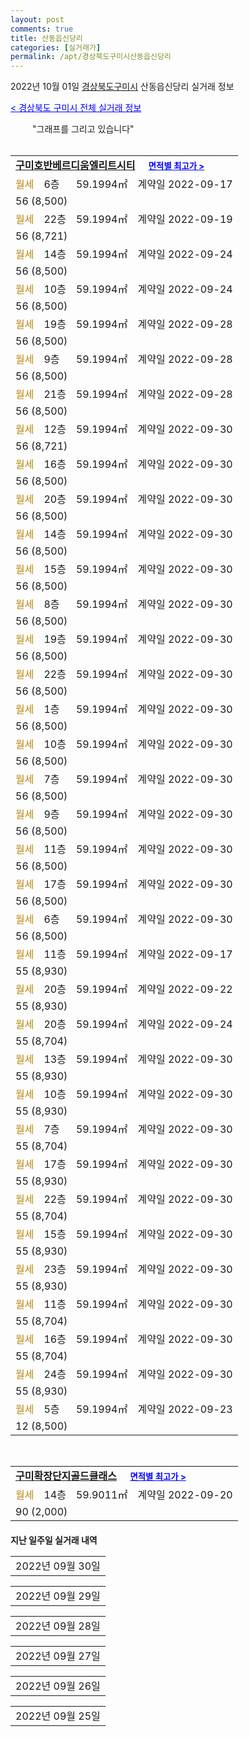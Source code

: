 ```yaml
---
layout: post
comments: true
title: 산동읍신당리
categories: [실거래가]
permalink: /apt/경상북도구미시산동읍신당리
---
```


2022년 10월 01일 <a href="/apt/경상북도구미시">경상북도구미시</a> 산동읍신당리 실거래 정보

<a style="color: blue;" href="/apt/경상북도구미시">< 경상북도 구미시 전체 실거래 정보</a>

<script type="text/javascript">
  google.charts.load('current', {'packages':['corechart']});
  google.charts.setOnLoadCallback(drawChart);

  function drawChart() {
    var data = google.visualization.arrayToDataTable([['거래일', '매매', '전월세', '전매'], ['21-01', 2, 1, 0], ['21-02', 0, 4, 0], ['21-03', 0, 1, 0], ['21-04', 0, 1, 0], ['21-05', 0, 3, 0], ['21-06', 0, 1, 0], ['21-07', 0, 5, 0], ['21-08', 10, 25, 0], ['21-09', 1, 2, 0], ['21-10', 18, 113, 0], ['21-11', 12, 153, 0], ['21-12', 19, 54, 0], ['22-01', 14, 44, 0], ['22-02', 17, 32, 0], ['22-03', 16, 44, 0], ['22-04', 12, 32, 0], ['22-05', 10, 27, 0], ['22-06', 7, 22, 0], ['22-07', 7, 30, 0], ['22-08', 7, 18, 0], ['22-09', 7, 391, 0]]);

    var options = {
      title: '최근 1년간 유형별 거래량 추이',
      legend: { position: 'bottom' }
    };

    setTimeout(function() {
        var chart = new google.visualization.LineChart(document.getElementById('columnchart_material'));
        chart.draw(data, (options));
        document.getElementById('loading').style.display = 'none';
    }, 200);

  }
</script>


<div id="loading" style="z-index:20; display: block; margin-left: 35px">"그래프를 그리고 있습니다"</div>
<div id="columnchart_material" style="width: 95%; margin-left: -35px; display: block"></div>
<!--<div style="width: 95%; margin-left: -35px; display: block">
      <script async src="https://pagead2.googlesyndication.com/pagead/js/adsbygoogle.js?client=ca-pub-3485438051770037"
          crossorigin="anonymous"></script>
      <ins class="adsbygoogle"
          style="display:block"
          data-ad-format="fluid"
          data-ad-layout-key="-fb+5w+4e-db+86"
          data-ad-client="ca-pub-3485438051770037"
          data-ad-slot="1827090281"></ins>
      <script>
          (adsbygoogle = window.adsbygoogle || []).push({});
      </script>
</div>-->
<br>
<table>
  <tr>
    <td colspan="4" style="font-weight: bold;"><a href="/apt/경상북도구미시산동읍신당리구미호반베르디움엘리트시티">구미호반베르디움엘리트시티</a> &nbsp;&nbsp;&nbsp; <a style="color: blue; font-size: smaller;" href="/apt/경상북도구미시산동읍신당리구미호반베르디움엘리트시티">면적별 최고가 ></a></td>
  </tr>
    
  <tr>
    <td><a style="color: darkgoldenrod">월세</a></td>
    <td>6층</td>
    <td>59.1994㎡</td>
    <td>계약일 2022-09-17</td>
  </tr>
  <tr>
    <td colspan="4">56 (8,500)</td>
  </tr>
    
  <tr>
    <td><a style="color: darkgoldenrod">월세</a></td>
    <td>22층</td>
    <td>59.1994㎡</td>
    <td>계약일 2022-09-19</td>
  </tr>
  <tr>
    <td colspan="4">56 (8,721)</td>
  </tr>
    
  <tr>
    <td><a style="color: darkgoldenrod">월세</a></td>
    <td>14층</td>
    <td>59.1994㎡</td>
    <td>계약일 2022-09-24</td>
  </tr>
  <tr>
    <td colspan="4">56 (8,500)</td>
  </tr>
    
  <tr>
    <td><a style="color: darkgoldenrod">월세</a></td>
    <td>10층</td>
    <td>59.1994㎡</td>
    <td>계약일 2022-09-24</td>
  </tr>
  <tr>
    <td colspan="4">56 (8,500)</td>
  </tr>
    
  <tr>
    <td><a style="color: darkgoldenrod">월세</a></td>
    <td>19층</td>
    <td>59.1994㎡</td>
    <td>계약일 2022-09-28</td>
  </tr>
  <tr>
    <td colspan="4">56 (8,500)</td>
  </tr>
    
  <tr>
    <td><a style="color: darkgoldenrod">월세</a></td>
    <td>9층</td>
    <td>59.1994㎡</td>
    <td>계약일 2022-09-28</td>
  </tr>
  <tr>
    <td colspan="4">56 (8,500)</td>
  </tr>
    
  <tr>
    <td><a style="color: darkgoldenrod">월세</a></td>
    <td>21층</td>
    <td>59.1994㎡</td>
    <td>계약일 2022-09-28</td>
  </tr>
  <tr>
    <td colspan="4">56 (8,500)</td>
  </tr>
    
  <tr>
    <td><a style="color: darkgoldenrod">월세</a></td>
    <td>12층</td>
    <td>59.1994㎡</td>
    <td>계약일 2022-09-30</td>
  </tr>
  <tr>
    <td colspan="4">56 (8,721)</td>
  </tr>
    
  <tr>
    <td><a style="color: darkgoldenrod">월세</a></td>
    <td>16층</td>
    <td>59.1994㎡</td>
    <td>계약일 2022-09-30</td>
  </tr>
  <tr>
    <td colspan="4">56 (8,500)</td>
  </tr>
    
  <tr>
    <td><a style="color: darkgoldenrod">월세</a></td>
    <td>20층</td>
    <td>59.1994㎡</td>
    <td>계약일 2022-09-30</td>
  </tr>
  <tr>
    <td colspan="4">56 (8,500)</td>
  </tr>
    
  <tr>
    <td><a style="color: darkgoldenrod">월세</a></td>
    <td>14층</td>
    <td>59.1994㎡</td>
    <td>계약일 2022-09-30</td>
  </tr>
  <tr>
    <td colspan="4">56 (8,500)</td>
  </tr>
    
  <tr>
    <td><a style="color: darkgoldenrod">월세</a></td>
    <td>15층</td>
    <td>59.1994㎡</td>
    <td>계약일 2022-09-30</td>
  </tr>
  <tr>
    <td colspan="4">56 (8,500)</td>
  </tr>
    
  <tr>
    <td><a style="color: darkgoldenrod">월세</a></td>
    <td>8층</td>
    <td>59.1994㎡</td>
    <td>계약일 2022-09-30</td>
  </tr>
  <tr>
    <td colspan="4">56 (8,500)</td>
  </tr>
    
  <tr>
    <td><a style="color: darkgoldenrod">월세</a></td>
    <td>19층</td>
    <td>59.1994㎡</td>
    <td>계약일 2022-09-30</td>
  </tr>
  <tr>
    <td colspan="4">56 (8,500)</td>
  </tr>
    
  <tr>
    <td><a style="color: darkgoldenrod">월세</a></td>
    <td>22층</td>
    <td>59.1994㎡</td>
    <td>계약일 2022-09-30</td>
  </tr>
  <tr>
    <td colspan="4">56 (8,500)</td>
  </tr>
    
  <tr>
    <td><a style="color: darkgoldenrod">월세</a></td>
    <td>1층</td>
    <td>59.1994㎡</td>
    <td>계약일 2022-09-30</td>
  </tr>
  <tr>
    <td colspan="4">56 (8,500)</td>
  </tr>
    
  <tr>
    <td><a style="color: darkgoldenrod">월세</a></td>
    <td>10층</td>
    <td>59.1994㎡</td>
    <td>계약일 2022-09-30</td>
  </tr>
  <tr>
    <td colspan="4">56 (8,500)</td>
  </tr>
    
  <tr>
    <td><a style="color: darkgoldenrod">월세</a></td>
    <td>7층</td>
    <td>59.1994㎡</td>
    <td>계약일 2022-09-30</td>
  </tr>
  <tr>
    <td colspan="4">56 (8,500)</td>
  </tr>
    
  <tr>
    <td><a style="color: darkgoldenrod">월세</a></td>
    <td>9층</td>
    <td>59.1994㎡</td>
    <td>계약일 2022-09-30</td>
  </tr>
  <tr>
    <td colspan="4">56 (8,500)</td>
  </tr>
    
  <tr>
    <td><a style="color: darkgoldenrod">월세</a></td>
    <td>11층</td>
    <td>59.1994㎡</td>
    <td>계약일 2022-09-30</td>
  </tr>
  <tr>
    <td colspan="4">56 (8,500)</td>
  </tr>
    
  <tr>
    <td><a style="color: darkgoldenrod">월세</a></td>
    <td>17층</td>
    <td>59.1994㎡</td>
    <td>계약일 2022-09-30</td>
  </tr>
  <tr>
    <td colspan="4">56 (8,500)</td>
  </tr>
    
  <tr>
    <td><a style="color: darkgoldenrod">월세</a></td>
    <td>6층</td>
    <td>59.1994㎡</td>
    <td>계약일 2022-09-30</td>
  </tr>
  <tr>
    <td colspan="4">56 (8,500)</td>
  </tr>
    
  <tr>
    <td><a style="color: darkgoldenrod">월세</a></td>
    <td>11층</td>
    <td>59.1994㎡</td>
    <td>계약일 2022-09-17</td>
  </tr>
  <tr>
    <td colspan="4">55 (8,930)</td>
  </tr>
    
  <tr>
    <td><a style="color: darkgoldenrod">월세</a></td>
    <td>20층</td>
    <td>59.1994㎡</td>
    <td>계약일 2022-09-22</td>
  </tr>
  <tr>
    <td colspan="4">55 (8,930)</td>
  </tr>
    
  <tr>
    <td><a style="color: darkgoldenrod">월세</a></td>
    <td>20층</td>
    <td>59.1994㎡</td>
    <td>계약일 2022-09-24</td>
  </tr>
  <tr>
    <td colspan="4">55 (8,704)</td>
  </tr>
    
  <tr>
    <td><a style="color: darkgoldenrod">월세</a></td>
    <td>13층</td>
    <td>59.1994㎡</td>
    <td>계약일 2022-09-30</td>
  </tr>
  <tr>
    <td colspan="4">55 (8,930)</td>
  </tr>
    
  <tr>
    <td><a style="color: darkgoldenrod">월세</a></td>
    <td>10층</td>
    <td>59.1994㎡</td>
    <td>계약일 2022-09-30</td>
  </tr>
  <tr>
    <td colspan="4">55 (8,930)</td>
  </tr>
    
  <tr>
    <td><a style="color: darkgoldenrod">월세</a></td>
    <td>7층</td>
    <td>59.1994㎡</td>
    <td>계약일 2022-09-30</td>
  </tr>
  <tr>
    <td colspan="4">55 (8,704)</td>
  </tr>
    
  <tr>
    <td><a style="color: darkgoldenrod">월세</a></td>
    <td>17층</td>
    <td>59.1994㎡</td>
    <td>계약일 2022-09-30</td>
  </tr>
  <tr>
    <td colspan="4">55 (8,930)</td>
  </tr>
    
  <tr>
    <td><a style="color: darkgoldenrod">월세</a></td>
    <td>22층</td>
    <td>59.1994㎡</td>
    <td>계약일 2022-09-30</td>
  </tr>
  <tr>
    <td colspan="4">55 (8,704)</td>
  </tr>
    
  <tr>
    <td><a style="color: darkgoldenrod">월세</a></td>
    <td>15층</td>
    <td>59.1994㎡</td>
    <td>계약일 2022-09-30</td>
  </tr>
  <tr>
    <td colspan="4">55 (8,930)</td>
  </tr>
    
  <tr>
    <td><a style="color: darkgoldenrod">월세</a></td>
    <td>23층</td>
    <td>59.1994㎡</td>
    <td>계약일 2022-09-30</td>
  </tr>
  <tr>
    <td colspan="4">55 (8,930)</td>
  </tr>
    
  <tr>
    <td><a style="color: darkgoldenrod">월세</a></td>
    <td>11층</td>
    <td>59.1994㎡</td>
    <td>계약일 2022-09-30</td>
  </tr>
  <tr>
    <td colspan="4">55 (8,704)</td>
  </tr>
    
  <tr>
    <td><a style="color: darkgoldenrod">월세</a></td>
    <td>16층</td>
    <td>59.1994㎡</td>
    <td>계약일 2022-09-30</td>
  </tr>
  <tr>
    <td colspan="4">55 (8,704)</td>
  </tr>
    
  <tr>
    <td><a style="color: darkgoldenrod">월세</a></td>
    <td>24층</td>
    <td>59.1994㎡</td>
    <td>계약일 2022-09-30</td>
  </tr>
  <tr>
    <td colspan="4">55 (8,930)</td>
  </tr>
    
  <tr>
    <td><a style="color: darkgoldenrod">월세</a></td>
    <td>5층</td>
    <td>59.1994㎡</td>
    <td>계약일 2022-09-23</td>
  </tr>
  <tr>
    <td colspan="4">12 (8,500)</td>
  </tr>
    
</table>
<br>
<table>
  <tr>
    <td colspan="4" style="font-weight: bold;"><a href="/apt/경상북도구미시산동읍신당리구미확장단지골드클래스">구미확장단지골드클래스</a> &nbsp;&nbsp;&nbsp; <a style="color: blue; font-size: smaller;" href="/apt/경상북도구미시산동읍신당리구미확장단지골드클래스">면적별 최고가 ></a></td>
  </tr>
    
  <tr>
    <td><a style="color: darkgoldenrod">월세</a></td>
    <td>14층</td>
    <td>59.9011㎡</td>
    <td>계약일 2022-09-20</td>
  </tr>
  <tr>
    <td colspan="4">90 (2,000)</td>
  </tr>
    
</table>
    
<div style="margin-top: 20px; margin-bottom: 13px"><b>지난 일주일 실거래 내역</b></div>

  <table style="width: 100%; margin-bottom: 1px">
      <tr class="header">
        <td>2022년 09월 30일</td>
      </tr>
      <tr class="child" style="display: none">
        <td>
            
        <table>
          <tr>
            <td colspan="4" style="font-weight: bold;"><a href="https://search.naver.com/search.naver?query=구미호반베르디움엘리트시티">구미호반베르디움엘리트시티</a> &nbsp;&nbsp;&nbsp; <a style="color: blue; font-size: smaller;" href="/apt/경상북도구미시산동읍신당리구미호반베르디움엘리트시티">면적별 최고가 ></a></td>            
          </tr>

          <tr>
            <td><a style="color: darkgoldenrod">월세</a></td>
            <td>19층</td>
            <td>59.5114㎡</td>
            <td>계약일 2022-09-24</td>
          </tr>
          <tr>
            <td colspan="4">57 (8,640)</td>
          </tr>
    
          <tr>
            <td><a style="color: darkgoldenrod">월세</a></td>
            <td>13층</td>
            <td>59.1994㎡</td>
            <td>계약일 2022-09-24</td>
          </tr>
          <tr>
            <td colspan="4">56 (8,500)</td>
          </tr>
    
          <tr>
            <td><a style="color: darkgoldenrod">월세</a></td>
            <td>18층</td>
            <td>59.1994㎡</td>
            <td>계약일 2022-09-28</td>
          </tr>
          <tr>
            <td colspan="4">56 (8,500)</td>
          </tr>
    
          <tr>
            <td><a style="color: darkgoldenrod">월세</a></td>
            <td>13층</td>
            <td>59.1994㎡</td>
            <td>계약일 2022-09-29</td>
          </tr>
          <tr>
            <td colspan="4">56 (8,500)</td>
          </tr>
    
          <tr>
            <td><a style="color: darkgoldenrod">월세</a></td>
            <td>24층</td>
            <td>59.1994㎡</td>
            <td>계약일 2022-09-29</td>
          </tr>
          <tr>
            <td colspan="4">56 (8,500)</td>
          </tr>
    
          <tr>
            <td><a style="color: darkgoldenrod">월세</a></td>
            <td>8층</td>
            <td>59.1994㎡</td>
            <td>계약일 2022-09-29</td>
          </tr>
          <tr>
            <td colspan="4">56 (8,500)</td>
          </tr>
    
          <tr>
            <td><a style="color: darkgoldenrod">월세</a></td>
            <td>15층</td>
            <td>59.1994㎡</td>
            <td>계약일 2022-09-29</td>
          </tr>
          <tr>
            <td colspan="4">56 (8,500)</td>
          </tr>
    
          <tr>
            <td><a style="color: darkgoldenrod">월세</a></td>
            <td>17층</td>
            <td>59.1994㎡</td>
            <td>계약일 2022-09-29</td>
          </tr>
          <tr>
            <td colspan="4">56 (8,500)</td>
          </tr>
    
          <tr>
            <td><a style="color: darkgoldenrod">월세</a></td>
            <td>19층</td>
            <td>59.1994㎡</td>
            <td>계약일 2022-09-29</td>
          </tr>
          <tr>
            <td colspan="4">56 (8,500)</td>
          </tr>
    
          <tr>
            <td><a style="color: darkgoldenrod">월세</a></td>
            <td>21층</td>
            <td>59.1994㎡</td>
            <td>계약일 2022-09-29</td>
          </tr>
          <tr>
            <td colspan="4">56 (8,721)</td>
          </tr>
    
          <tr>
            <td><a style="color: darkgoldenrod">월세</a></td>
            <td>6층</td>
            <td>59.1994㎡</td>
            <td>계약일 2022-09-29</td>
          </tr>
          <tr>
            <td colspan="4">56 (8,500)</td>
          </tr>
    
          <tr>
            <td><a style="color: darkgoldenrod">월세</a></td>
            <td>20층</td>
            <td>59.1994㎡</td>
            <td>계약일 2022-09-29</td>
          </tr>
          <tr>
            <td colspan="4">56 (8,500)</td>
          </tr>
    
          <tr>
            <td><a style="color: darkgoldenrod">월세</a></td>
            <td>16층</td>
            <td>59.1994㎡</td>
            <td>계약일 2022-09-29</td>
          </tr>
          <tr>
            <td colspan="4">56 (8,500)</td>
          </tr>
    
          <tr>
            <td><a style="color: darkgoldenrod">월세</a></td>
            <td>7층</td>
            <td>59.1994㎡</td>
            <td>계약일 2022-09-29</td>
          </tr>
          <tr>
            <td colspan="4">56 (8,500)</td>
          </tr>
    
          <tr>
            <td><a style="color: darkgoldenrod">월세</a></td>
            <td>11층</td>
            <td>59.1994㎡</td>
            <td>계약일 2022-09-29</td>
          </tr>
          <tr>
            <td colspan="4">56 (8,500)</td>
          </tr>
    
          <tr>
            <td><a style="color: darkgoldenrod">월세</a></td>
            <td>25층</td>
            <td>59.1994㎡</td>
            <td>계약일 2022-09-29</td>
          </tr>
          <tr>
            <td colspan="4">56 (8,500)</td>
          </tr>
    
          <tr>
            <td><a style="color: darkgoldenrod">월세</a></td>
            <td>22층</td>
            <td>59.1994㎡</td>
            <td>계약일 2022-09-29</td>
          </tr>
          <tr>
            <td colspan="4">56 (8,500)</td>
          </tr>
    
          <tr>
            <td><a style="color: darkgoldenrod">월세</a></td>
            <td>14층</td>
            <td>59.1994㎡</td>
            <td>계약일 2022-09-29</td>
          </tr>
          <tr>
            <td colspan="4">56 (8,500)</td>
          </tr>
    
          <tr>
            <td><a style="color: darkgoldenrod">월세</a></td>
            <td>13층</td>
            <td>59.1994㎡</td>
            <td>계약일 2022-09-24</td>
          </tr>
          <tr>
            <td colspan="4">55 (8,704)</td>
          </tr>
    
          <tr>
            <td><a style="color: darkgoldenrod">월세</a></td>
            <td>15층</td>
            <td>59.1994㎡</td>
            <td>계약일 2022-09-28</td>
          </tr>
          <tr>
            <td colspan="4">55 (8,704)</td>
          </tr>
    
          <tr>
            <td><a style="color: darkgoldenrod">월세</a></td>
            <td>13층</td>
            <td>59.1994㎡</td>
            <td>계약일 2022-09-29</td>
          </tr>
          <tr>
            <td colspan="4">55 (8,930)</td>
          </tr>
    
          <tr>
            <td><a style="color: darkgoldenrod">월세</a></td>
            <td>17층</td>
            <td>59.1994㎡</td>
            <td>계약일 2022-09-29</td>
          </tr>
          <tr>
            <td colspan="4">55 (8,704)</td>
          </tr>
    
          <tr>
            <td><a style="color: darkgoldenrod">월세</a></td>
            <td>22층</td>
            <td>59.1994㎡</td>
            <td>계약일 2022-09-29</td>
          </tr>
          <tr>
            <td colspan="4">55 (8,930)</td>
          </tr>
    
          <tr>
            <td><a style="color: darkgoldenrod">월세</a></td>
            <td>15층</td>
            <td>59.1994㎡</td>
            <td>계약일 2022-09-29</td>
          </tr>
          <tr>
            <td colspan="4">55 (8,930)</td>
          </tr>
    
          <tr>
            <td><a style="color: darkgoldenrod">월세</a></td>
            <td>16층</td>
            <td>59.1994㎡</td>
            <td>계약일 2022-09-29</td>
          </tr>
          <tr>
            <td colspan="4">55 (8,930)</td>
          </tr>
    
          <tr>
            <td><a style="color: darkgoldenrod">월세</a></td>
            <td>9층</td>
            <td>59.1994㎡</td>
            <td>계약일 2022-09-29</td>
          </tr>
          <tr>
            <td colspan="4">55 (8,930)</td>
          </tr>
    
          <tr>
            <td><a style="color: darkgoldenrod">월세</a></td>
            <td>4층</td>
            <td>59.1994㎡</td>
            <td>계약일 2022-09-29</td>
          </tr>
          <tr>
            <td colspan="4">55 (8,704)</td>
          </tr>
    
          <tr>
            <td><a style="color: darkgoldenrod">월세</a></td>
            <td>11층</td>
            <td>59.1994㎡</td>
            <td>계약일 2022-09-29</td>
          </tr>
          <tr>
            <td colspan="4">55 (8,930)</td>
          </tr>
    
        </table>
        <table style="margin-top: 5px">
          <tr>
            <td colspan="4" style="font-weight: bold;"><a href="https://search.naver.com/search.naver?query=구미확장단지골드클래스">구미확장단지골드클래스</a> &nbsp;&nbsp;&nbsp; <a style="color: blue; font-size: smaller;" href="/apt/경상북도구미시산동읍신당리구미확장단지골드클래스">면적별 최고가 ></a></td>            
          </tr>
    
          <tr>
            <td><a style="color: darkgoldenrod">월세</a></td>
            <td>9층</td>
            <td>59.9011㎡</td>
            <td>계약일 2022-09-06</td>
          </tr>
          <tr>
            <td colspan="4">85 (2,000)</td>
          </tr>
    
        </table>
    
        </td>
      </tr>
  </table>
    
  <table style="width: 100%; margin-bottom: 1px">
      <tr class="header">
        <td>2022년 09월 29일</td>
      </tr>
      <tr class="child" style="display: none">
        <td>
            
        <table>
          <tr>
            <td colspan="4" style="font-weight: bold;"><a href="https://search.naver.com/search.naver?query=구미호반베르디움엘리트시티">구미호반베르디움엘리트시티</a> &nbsp;&nbsp;&nbsp; <a style="color: blue; font-size: smaller;" href="/apt/경상북도구미시산동읍신당리구미호반베르디움엘리트시티">면적별 최고가 ></a></td>            
          </tr>

          <tr>
            <td><a style="color: darkgoldenrod">월세</a></td>
            <td>14층</td>
            <td>59.5114㎡</td>
            <td>계약일 2022-09-28</td>
          </tr>
          <tr>
            <td colspan="4">57 (8,640)</td>
          </tr>
    
          <tr>
            <td><a style="color: darkgoldenrod">월세</a></td>
            <td>14층</td>
            <td>59.1994㎡</td>
            <td>계약일 2022-09-23</td>
          </tr>
          <tr>
            <td colspan="4">56 (8,500)</td>
          </tr>
    
          <tr>
            <td><a style="color: darkgoldenrod">월세</a></td>
            <td>11층</td>
            <td>59.1994㎡</td>
            <td>계약일 2022-09-23</td>
          </tr>
          <tr>
            <td colspan="4">56 (8,500)</td>
          </tr>
    
          <tr>
            <td><a style="color: darkgoldenrod">월세</a></td>
            <td>13층</td>
            <td>59.1994㎡</td>
            <td>계약일 2022-09-28</td>
          </tr>
          <tr>
            <td colspan="4">56 (8,500)</td>
          </tr>
    
          <tr>
            <td><a style="color: darkgoldenrod">월세</a></td>
            <td>10층</td>
            <td>59.1994㎡</td>
            <td>계약일 2022-09-28</td>
          </tr>
          <tr>
            <td colspan="4">56 (8,500)</td>
          </tr>
    
          <tr>
            <td><a style="color: darkgoldenrod">월세</a></td>
            <td>6층</td>
            <td>59.1994㎡</td>
            <td>계약일 2022-09-28</td>
          </tr>
          <tr>
            <td colspan="4">56 (8,500)</td>
          </tr>
    
          <tr>
            <td><a style="color: darkgoldenrod">월세</a></td>
            <td>11층</td>
            <td>59.1994㎡</td>
            <td>계약일 2022-09-28</td>
          </tr>
          <tr>
            <td colspan="4">56 (8,500)</td>
          </tr>
    
          <tr>
            <td><a style="color: darkgoldenrod">월세</a></td>
            <td>8층</td>
            <td>59.1994㎡</td>
            <td>계약일 2022-09-28</td>
          </tr>
          <tr>
            <td colspan="4">56 (8,500)</td>
          </tr>
    
          <tr>
            <td><a style="color: darkgoldenrod">월세</a></td>
            <td>22층</td>
            <td>59.1994㎡</td>
            <td>계약일 2022-09-28</td>
          </tr>
          <tr>
            <td colspan="4">56 (8,721)</td>
          </tr>
    
          <tr>
            <td><a style="color: darkgoldenrod">월세</a></td>
            <td>12층</td>
            <td>59.1994㎡</td>
            <td>계약일 2022-09-28</td>
          </tr>
          <tr>
            <td colspan="4">56 (8,721)</td>
          </tr>
    
          <tr>
            <td><a style="color: darkgoldenrod">월세</a></td>
            <td>1층</td>
            <td>59.1994㎡</td>
            <td>계약일 2022-09-28</td>
          </tr>
          <tr>
            <td colspan="4">56 (8,500)</td>
          </tr>
    
          <tr>
            <td><a style="color: darkgoldenrod">월세</a></td>
            <td>20층</td>
            <td>59.1994㎡</td>
            <td>계약일 2022-09-28</td>
          </tr>
          <tr>
            <td colspan="4">56 (8,500)</td>
          </tr>
    
          <tr>
            <td><a style="color: darkgoldenrod">월세</a></td>
            <td>7층</td>
            <td>59.1994㎡</td>
            <td>계약일 2022-09-28</td>
          </tr>
          <tr>
            <td colspan="4">56 (8,500)</td>
          </tr>
    
          <tr>
            <td><a style="color: darkgoldenrod">월세</a></td>
            <td>17층</td>
            <td>59.1994㎡</td>
            <td>계약일 2022-09-28</td>
          </tr>
          <tr>
            <td colspan="4">56 (8,500)</td>
          </tr>
    
          <tr>
            <td><a style="color: darkgoldenrod">월세</a></td>
            <td>15층</td>
            <td>59.1994㎡</td>
            <td>계약일 2022-09-28</td>
          </tr>
          <tr>
            <td colspan="4">56 (8,500)</td>
          </tr>
    
          <tr>
            <td><a style="color: darkgoldenrod">월세</a></td>
            <td>23층</td>
            <td>59.1994㎡</td>
            <td>계약일 2022-09-28</td>
          </tr>
          <tr>
            <td colspan="4">56 (8,721)</td>
          </tr>
    
          <tr>
            <td><a style="color: darkgoldenrod">월세</a></td>
            <td>24층</td>
            <td>59.1994㎡</td>
            <td>계약일 2022-09-28</td>
          </tr>
          <tr>
            <td colspan="4">56 (8,500)</td>
          </tr>
    
          <tr>
            <td><a style="color: darkgoldenrod">월세</a></td>
            <td>14층</td>
            <td>59.1994㎡</td>
            <td>계약일 2022-09-28</td>
          </tr>
          <tr>
            <td colspan="4">56 (8,500)</td>
          </tr>
    
          <tr>
            <td><a style="color: darkgoldenrod">월세</a></td>
            <td>5층</td>
            <td>59.1994㎡</td>
            <td>계약일 2022-09-28</td>
          </tr>
          <tr>
            <td colspan="4">56 (8,500)</td>
          </tr>
    
          <tr>
            <td><a style="color: darkgoldenrod">월세</a></td>
            <td>25층</td>
            <td>59.1994㎡</td>
            <td>계약일 2022-09-28</td>
          </tr>
          <tr>
            <td colspan="4">56 (8,500)</td>
          </tr>
    
          <tr>
            <td><a style="color: darkgoldenrod">월세</a></td>
            <td>23층</td>
            <td>59.1994㎡</td>
            <td>계약일 2022-09-17</td>
          </tr>
          <tr>
            <td colspan="4">55 (8,930)</td>
          </tr>
    
          <tr>
            <td><a style="color: darkgoldenrod">월세</a></td>
            <td>16층</td>
            <td>59.1994㎡</td>
            <td>계약일 2022-09-27</td>
          </tr>
          <tr>
            <td colspan="4">55 (8,930)</td>
          </tr>
    
          <tr>
            <td><a style="color: darkgoldenrod">월세</a></td>
            <td>7층</td>
            <td>59.1994㎡</td>
            <td>계약일 2022-09-28</td>
          </tr>
          <tr>
            <td colspan="4">55 (8,704)</td>
          </tr>
    
          <tr>
            <td><a style="color: darkgoldenrod">월세</a></td>
            <td>21층</td>
            <td>59.1994㎡</td>
            <td>계약일 2022-09-28</td>
          </tr>
          <tr>
            <td colspan="4">55 (8,704)</td>
          </tr>
    
          <tr>
            <td><a style="color: darkgoldenrod">월세</a></td>
            <td>12층</td>
            <td>59.1994㎡</td>
            <td>계약일 2022-09-28</td>
          </tr>
          <tr>
            <td colspan="4">55 (8,930)</td>
          </tr>
    
          <tr>
            <td><a style="color: darkgoldenrod">월세</a></td>
            <td>20층</td>
            <td>59.1994㎡</td>
            <td>계약일 2022-09-28</td>
          </tr>
          <tr>
            <td colspan="4">55 (8,930)</td>
          </tr>
    
          <tr>
            <td><a style="color: darkgoldenrod">월세</a></td>
            <td>13층</td>
            <td>59.1994㎡</td>
            <td>계약일 2022-09-28</td>
          </tr>
          <tr>
            <td colspan="4">55 (8,930)</td>
          </tr>
    
          <tr>
            <td><a style="color: darkgoldenrod">월세</a></td>
            <td>14층</td>
            <td>59.1994㎡</td>
            <td>계약일 2022-09-28</td>
          </tr>
          <tr>
            <td colspan="4">55 (8,930)</td>
          </tr>
    
          <tr>
            <td><a style="color: darkgoldenrod">월세</a></td>
            <td>16층</td>
            <td>59.1994㎡</td>
            <td>계약일 2022-09-28</td>
          </tr>
          <tr>
            <td colspan="4">55 (8,930)</td>
          </tr>
    
        </table>
        <table style="margin-top: 5px">
          <tr>
            <td colspan="4" style="font-weight: bold;"><a href="https://search.naver.com/search.naver?query=구미확장단지골드클래스">구미확장단지골드클래스</a> &nbsp;&nbsp;&nbsp; <a style="color: blue; font-size: smaller;" href="/apt/경상북도구미시산동읍신당리구미확장단지골드클래스">면적별 최고가 ></a></td>            
          </tr>
    
          <tr>
            <td><a style="color: darkgoldenrod">월세</a></td>
            <td>5층</td>
            <td>59.9011㎡</td>
            <td>계약일 2022-09-28</td>
          </tr>
          <tr>
            <td colspan="4">85 (2,000)</td>
          </tr>
    
        </table>
    
        </td>
      </tr>
  </table>
    
  <table style="width: 100%; margin-bottom: 1px">
      <tr class="header">
        <td>2022년 09월 28일</td>
      </tr>
      <tr class="child" style="display: none">
        <td>
            
        <table>
          <tr>
            <td colspan="4" style="font-weight: bold;"><a href="https://search.naver.com/search.naver?query=구미호반베르디움엘리트시티">구미호반베르디움엘리트시티</a> &nbsp;&nbsp;&nbsp; <a style="color: blue; font-size: smaller;" href="/apt/경상북도구미시산동읍신당리구미호반베르디움엘리트시티">면적별 최고가 ></a></td>            
          </tr>

          <tr>
            <td><a style="color: darkgoldenrod">월세</a></td>
            <td>25층</td>
            <td>59.1994㎡</td>
            <td>계약일 2022-09-15</td>
          </tr>
          <tr>
            <td colspan="4">56 (8,500)</td>
          </tr>
    
          <tr>
            <td><a style="color: darkgoldenrod">월세</a></td>
            <td>18층</td>
            <td>59.1994㎡</td>
            <td>계약일 2022-09-21</td>
          </tr>
          <tr>
            <td colspan="4">56 (8,500)</td>
          </tr>
    
          <tr>
            <td><a style="color: darkgoldenrod">월세</a></td>
            <td>23층</td>
            <td>59.1994㎡</td>
            <td>계약일 2022-09-22</td>
          </tr>
          <tr>
            <td colspan="4">56 (8,500)</td>
          </tr>
    
          <tr>
            <td><a style="color: darkgoldenrod">월세</a></td>
            <td>16층</td>
            <td>59.1994㎡</td>
            <td>계약일 2022-09-24</td>
          </tr>
          <tr>
            <td colspan="4">56 (8,500)</td>
          </tr>
    
          <tr>
            <td><a style="color: darkgoldenrod">월세</a></td>
            <td>18층</td>
            <td>59.1994㎡</td>
            <td>계약일 2022-09-24</td>
          </tr>
          <tr>
            <td colspan="4">56 (8,721)</td>
          </tr>
    
          <tr>
            <td><a style="color: darkgoldenrod">월세</a></td>
            <td>15층</td>
            <td>59.1994㎡</td>
            <td>계약일 2022-09-24</td>
          </tr>
          <tr>
            <td colspan="4">56 (8,500)</td>
          </tr>
    
          <tr>
            <td><a style="color: darkgoldenrod">월세</a></td>
            <td>2층</td>
            <td>59.1994㎡</td>
            <td>계약일 2022-09-24</td>
          </tr>
          <tr>
            <td colspan="4">56 (8,500)</td>
          </tr>
    
          <tr>
            <td><a style="color: darkgoldenrod">월세</a></td>
            <td>17층</td>
            <td>59.5114㎡</td>
            <td>계약일 2022-09-24</td>
          </tr>
          <tr>
            <td colspan="4">56 (8,847)</td>
          </tr>
    
          <tr>
            <td><a style="color: darkgoldenrod">월세</a></td>
            <td>14층</td>
            <td>59.1994㎡</td>
            <td>계약일 2022-09-26</td>
          </tr>
          <tr>
            <td colspan="4">56 (8,500)</td>
          </tr>
    
          <tr>
            <td><a style="color: darkgoldenrod">월세</a></td>
            <td>12층</td>
            <td>59.1994㎡</td>
            <td>계약일 2022-09-26</td>
          </tr>
          <tr>
            <td colspan="4">56 (8,500)</td>
          </tr>
    
          <tr>
            <td><a style="color: darkgoldenrod">월세</a></td>
            <td>19층</td>
            <td>59.1994㎡</td>
            <td>계약일 2022-09-26</td>
          </tr>
          <tr>
            <td colspan="4">56 (8,500)</td>
          </tr>
    
          <tr>
            <td><a style="color: darkgoldenrod">월세</a></td>
            <td>16층</td>
            <td>59.1994㎡</td>
            <td>계약일 2022-09-27</td>
          </tr>
          <tr>
            <td colspan="4">56 (8,500)</td>
          </tr>
    
          <tr>
            <td><a style="color: darkgoldenrod">월세</a></td>
            <td>6층</td>
            <td>59.1994㎡</td>
            <td>계약일 2022-09-27</td>
          </tr>
          <tr>
            <td colspan="4">56 (8,500)</td>
          </tr>
    
          <tr>
            <td><a style="color: darkgoldenrod">월세</a></td>
            <td>19층</td>
            <td>59.1994㎡</td>
            <td>계약일 2022-09-27</td>
          </tr>
          <tr>
            <td colspan="4">56 (8,500)</td>
          </tr>
    
          <tr>
            <td><a style="color: darkgoldenrod">월세</a></td>
            <td>22층</td>
            <td>59.1994㎡</td>
            <td>계약일 2022-09-27</td>
          </tr>
          <tr>
            <td colspan="4">56 (8,500)</td>
          </tr>
    
          <tr>
            <td><a style="color: darkgoldenrod">월세</a></td>
            <td>17층</td>
            <td>59.1994㎡</td>
            <td>계약일 2022-09-27</td>
          </tr>
          <tr>
            <td colspan="4">56 (8,500)</td>
          </tr>
    
          <tr>
            <td><a style="color: darkgoldenrod">월세</a></td>
            <td>11층</td>
            <td>59.1994㎡</td>
            <td>계약일 2022-09-27</td>
          </tr>
          <tr>
            <td colspan="4">56 (8,500)</td>
          </tr>
    
          <tr>
            <td><a style="color: darkgoldenrod">월세</a></td>
            <td>15층</td>
            <td>59.1994㎡</td>
            <td>계약일 2022-09-27</td>
          </tr>
          <tr>
            <td colspan="4">56 (8,500)</td>
          </tr>
    
          <tr>
            <td><a style="color: darkgoldenrod">월세</a></td>
            <td>3층</td>
            <td>59.1994㎡</td>
            <td>계약일 2022-09-27</td>
          </tr>
          <tr>
            <td colspan="4">56 (8,500)</td>
          </tr>
    
          <tr>
            <td><a style="color: darkgoldenrod">월세</a></td>
            <td>21층</td>
            <td>59.1994㎡</td>
            <td>계약일 2022-09-27</td>
          </tr>
          <tr>
            <td colspan="4">56 (8,500)</td>
          </tr>
    
          <tr>
            <td><a style="color: darkgoldenrod">월세</a></td>
            <td>12층</td>
            <td>59.1994㎡</td>
            <td>계약일 2022-09-27</td>
          </tr>
          <tr>
            <td colspan="4">56 (8,500)</td>
          </tr>
    
          <tr>
            <td><a style="color: darkgoldenrod">월세</a></td>
            <td>8층</td>
            <td>59.1994㎡</td>
            <td>계약일 2022-09-27</td>
          </tr>
          <tr>
            <td colspan="4">56 (8,500)</td>
          </tr>
    
          <tr>
            <td><a style="color: darkgoldenrod">월세</a></td>
            <td>25층</td>
            <td>59.1994㎡</td>
            <td>계약일 2022-09-27</td>
          </tr>
          <tr>
            <td colspan="4">56 (8,500)</td>
          </tr>
    
          <tr>
            <td><a style="color: darkgoldenrod">월세</a></td>
            <td>7층</td>
            <td>59.1994㎡</td>
            <td>계약일 2022-09-27</td>
          </tr>
          <tr>
            <td colspan="4">56 (8,500)</td>
          </tr>
    
          <tr>
            <td><a style="color: darkgoldenrod">월세</a></td>
            <td>13층</td>
            <td>59.1994㎡</td>
            <td>계약일 2022-09-27</td>
          </tr>
          <tr>
            <td colspan="4">56 (8,500)</td>
          </tr>
    
          <tr>
            <td><a style="color: darkgoldenrod">월세</a></td>
            <td>9층</td>
            <td>59.1994㎡</td>
            <td>계약일 2022-09-27</td>
          </tr>
          <tr>
            <td colspan="4">56 (8,500)</td>
          </tr>
    
          <tr>
            <td><a style="color: darkgoldenrod">월세</a></td>
            <td>20층</td>
            <td>59.1994㎡</td>
            <td>계약일 2022-09-27</td>
          </tr>
          <tr>
            <td colspan="4">56 (8,500)</td>
          </tr>
    
          <tr>
            <td><a style="color: darkgoldenrod">월세</a></td>
            <td>4층</td>
            <td>59.1994㎡</td>
            <td>계약일 2022-09-27</td>
          </tr>
          <tr>
            <td colspan="4">56 (8,721)</td>
          </tr>
    
          <tr>
            <td><a style="color: darkgoldenrod">월세</a></td>
            <td>1층</td>
            <td>59.1994㎡</td>
            <td>계약일 2022-09-27</td>
          </tr>
          <tr>
            <td colspan="4">56 (8,500)</td>
          </tr>
    
          <tr>
            <td><a style="color: darkgoldenrod">월세</a></td>
            <td>18층</td>
            <td>59.1994㎡</td>
            <td>계약일 2022-09-27</td>
          </tr>
          <tr>
            <td colspan="4">56 (8,500)</td>
          </tr>
    
          <tr>
            <td><a style="color: darkgoldenrod">월세</a></td>
            <td>21층</td>
            <td>59.1994㎡</td>
            <td>계약일 2022-09-23</td>
          </tr>
          <tr>
            <td colspan="4">55 (8,930)</td>
          </tr>
    
          <tr>
            <td><a style="color: darkgoldenrod">월세</a></td>
            <td>8층</td>
            <td>59.1994㎡</td>
            <td>계약일 2022-09-24</td>
          </tr>
          <tr>
            <td colspan="4">55 (8,930)</td>
          </tr>
    
          <tr>
            <td><a style="color: darkgoldenrod">월세</a></td>
            <td>15층</td>
            <td>59.1994㎡</td>
            <td>계약일 2022-09-24</td>
          </tr>
          <tr>
            <td colspan="4">55 (8,930)</td>
          </tr>
    
          <tr>
            <td><a style="color: darkgoldenrod">월세</a></td>
            <td>11층</td>
            <td>59.1994㎡</td>
            <td>계약일 2022-09-27</td>
          </tr>
          <tr>
            <td colspan="4">55 (8,930)</td>
          </tr>
    
          <tr>
            <td><a style="color: darkgoldenrod">월세</a></td>
            <td>22층</td>
            <td>59.1994㎡</td>
            <td>계약일 2022-09-27</td>
          </tr>
          <tr>
            <td colspan="4">55 (8,930)</td>
          </tr>
    
          <tr>
            <td><a style="color: darkgoldenrod">월세</a></td>
            <td>12층</td>
            <td>59.1994㎡</td>
            <td>계약일 2022-09-27</td>
          </tr>
          <tr>
            <td colspan="4">55 (8,930)</td>
          </tr>
    
          <tr>
            <td><a style="color: darkgoldenrod">월세</a></td>
            <td>10층</td>
            <td>59.1994㎡</td>
            <td>계약일 2022-09-27</td>
          </tr>
          <tr>
            <td colspan="4">55 (8,930)</td>
          </tr>
    
          <tr>
            <td><a style="color: darkgoldenrod">월세</a></td>
            <td>6층</td>
            <td>59.1994㎡</td>
            <td>계약일 2022-09-27</td>
          </tr>
          <tr>
            <td colspan="4">55 (8,930)</td>
          </tr>
    
          <tr>
            <td><a style="color: darkgoldenrod">월세</a></td>
            <td>21층</td>
            <td>59.1994㎡</td>
            <td>계약일 2022-09-27</td>
          </tr>
          <tr>
            <td colspan="4">55 (8,930)</td>
          </tr>
    
          <tr>
            <td><a style="color: darkgoldenrod">월세</a></td>
            <td>4층</td>
            <td>59.1994㎡</td>
            <td>계약일 2022-09-27</td>
          </tr>
          <tr>
            <td colspan="4">55 (8,930)</td>
          </tr>
    
          <tr>
            <td><a style="color: darkgoldenrod">월세</a></td>
            <td>14층</td>
            <td>59.1994㎡</td>
            <td>계약일 2022-09-27</td>
          </tr>
          <tr>
            <td colspan="4">55 (8,704)</td>
          </tr>
    
          <tr>
            <td><a style="color: darkgoldenrod">월세</a></td>
            <td>3층</td>
            <td>59.1994㎡</td>
            <td>계약일 2022-09-27</td>
          </tr>
          <tr>
            <td colspan="4">55 (8,704)</td>
          </tr>
    
        </table>
    
        </td>
      </tr>
  </table>
    
  <table style="width: 100%; margin-bottom: 1px">
      <tr class="header">
        <td>2022년 09월 27일</td>
      </tr>
      <tr class="child" style="display: none">
        <td>
            
        <table>
          <tr>
            <td colspan="4" style="font-weight: bold;"><a href="https://search.naver.com/search.naver?query=구미확장단지골드클래스">구미확장단지골드클래스</a> &nbsp;&nbsp;&nbsp; <a style="color: blue; font-size: smaller;" href="/apt/경상북도구미시산동읍신당리구미확장단지골드클래스">면적별 최고가 ></a></td>            
          </tr>

          <tr>
            <td><a style="color: blue">매매</a></td>
            <td>11층</td>
            <td>84.9696㎡</td>
            <td>계약일 2022-09-05</td>
          </tr>
          <tr>
            <td colspan="4">35,000 (중개거래)</td>
          </tr>
    
        </table>
        <table style="margin-top: 5px">
          <tr>
            <td colspan="4" style="font-weight: bold;"><a href="https://search.naver.com/search.naver?query=구미호반베르디움엘리트시티">구미호반베르디움엘리트시티</a> &nbsp;&nbsp;&nbsp; <a style="color: blue; font-size: smaller;" href="/apt/경상북도구미시산동읍신당리구미호반베르디움엘리트시티">면적별 최고가 ></a></td>            
          </tr>
    
          <tr>
            <td><a style="color: darkgoldenrod">월세</a></td>
            <td>24층</td>
            <td>59.1994㎡</td>
            <td>계약일 2022-09-17</td>
          </tr>
          <tr>
            <td colspan="4">56 (8,500)</td>
          </tr>
    
          <tr>
            <td><a style="color: darkgoldenrod">월세</a></td>
            <td>8층</td>
            <td>59.1994㎡</td>
            <td>계약일 2022-09-24</td>
          </tr>
          <tr>
            <td colspan="4">56 (8,500)</td>
          </tr>
    
          <tr>
            <td><a style="color: darkgoldenrod">월세</a></td>
            <td>20층</td>
            <td>59.1994㎡</td>
            <td>계약일 2022-09-24</td>
          </tr>
          <tr>
            <td colspan="4">56 (8,500)</td>
          </tr>
    
          <tr>
            <td><a style="color: darkgoldenrod">월세</a></td>
            <td>23층</td>
            <td>59.1994㎡</td>
            <td>계약일 2022-09-24</td>
          </tr>
          <tr>
            <td colspan="4">56 (8,500)</td>
          </tr>
    
          <tr>
            <td><a style="color: darkgoldenrod">월세</a></td>
            <td>7층</td>
            <td>59.1994㎡</td>
            <td>계약일 2022-09-24</td>
          </tr>
          <tr>
            <td colspan="4">56 (8,500)</td>
          </tr>
    
          <tr>
            <td><a style="color: darkgoldenrod">월세</a></td>
            <td>12층</td>
            <td>59.1994㎡</td>
            <td>계약일 2022-09-24</td>
          </tr>
          <tr>
            <td colspan="4">56 (8,500)</td>
          </tr>
    
          <tr>
            <td><a style="color: darkgoldenrod">월세</a></td>
            <td>5층</td>
            <td>59.1994㎡</td>
            <td>계약일 2022-09-24</td>
          </tr>
          <tr>
            <td colspan="4">56 (8,500)</td>
          </tr>
    
          <tr>
            <td><a style="color: darkgoldenrod">월세</a></td>
            <td>9층</td>
            <td>59.1994㎡</td>
            <td>계약일 2022-09-24</td>
          </tr>
          <tr>
            <td colspan="4">56 (8,500)</td>
          </tr>
    
          <tr>
            <td><a style="color: darkgoldenrod">월세</a></td>
            <td>19층</td>
            <td>59.1994㎡</td>
            <td>계약일 2022-09-24</td>
          </tr>
          <tr>
            <td colspan="4">56 (8,500)</td>
          </tr>
    
          <tr>
            <td><a style="color: darkgoldenrod">월세</a></td>
            <td>11층</td>
            <td>59.1994㎡</td>
            <td>계약일 2022-09-24</td>
          </tr>
          <tr>
            <td colspan="4">56 (8,500)</td>
          </tr>
    
          <tr>
            <td><a style="color: darkgoldenrod">월세</a></td>
            <td>22층</td>
            <td>59.1994㎡</td>
            <td>계약일 2022-09-24</td>
          </tr>
          <tr>
            <td colspan="4">56 (8,500)</td>
          </tr>
    
          <tr>
            <td><a style="color: darkgoldenrod">월세</a></td>
            <td>6층</td>
            <td>59.1994㎡</td>
            <td>계약일 2022-09-26</td>
          </tr>
          <tr>
            <td colspan="4">56 (8,500)</td>
          </tr>
    
          <tr>
            <td><a style="color: darkgoldenrod">월세</a></td>
            <td>13층</td>
            <td>59.1994㎡</td>
            <td>계약일 2022-09-26</td>
          </tr>
          <tr>
            <td colspan="4">56 (8,500)</td>
          </tr>
    
          <tr>
            <td><a style="color: darkgoldenrod">월세</a></td>
            <td>11층</td>
            <td>59.1994㎡</td>
            <td>계약일 2022-09-26</td>
          </tr>
          <tr>
            <td colspan="4">56 (8,500)</td>
          </tr>
    
          <tr>
            <td><a style="color: darkgoldenrod">월세</a></td>
            <td>15층</td>
            <td>59.1994㎡</td>
            <td>계약일 2022-09-26</td>
          </tr>
          <tr>
            <td colspan="4">56 (8,721)</td>
          </tr>
    
          <tr>
            <td><a style="color: darkgoldenrod">월세</a></td>
            <td>17층</td>
            <td>59.1994㎡</td>
            <td>계약일 2022-09-26</td>
          </tr>
          <tr>
            <td colspan="4">56 (8,500)</td>
          </tr>
    
          <tr>
            <td><a style="color: darkgoldenrod">월세</a></td>
            <td>16층</td>
            <td>59.1994㎡</td>
            <td>계약일 2022-09-26</td>
          </tr>
          <tr>
            <td colspan="4">56 (8,500)</td>
          </tr>
    
          <tr>
            <td><a style="color: darkgoldenrod">월세</a></td>
            <td>18층</td>
            <td>59.1994㎡</td>
            <td>계약일 2022-09-26</td>
          </tr>
          <tr>
            <td colspan="4">56 (8,500)</td>
          </tr>
    
          <tr>
            <td><a style="color: darkgoldenrod">월세</a></td>
            <td>4층</td>
            <td>59.1994㎡</td>
            <td>계약일 2022-09-26</td>
          </tr>
          <tr>
            <td colspan="4">56 (8,500)</td>
          </tr>
    
          <tr>
            <td><a style="color: darkgoldenrod">월세</a></td>
            <td>20층</td>
            <td>59.1994㎡</td>
            <td>계약일 2022-09-26</td>
          </tr>
          <tr>
            <td colspan="4">56 (8,500)</td>
          </tr>
    
          <tr>
            <td><a style="color: darkgoldenrod">월세</a></td>
            <td>8층</td>
            <td>59.1994㎡</td>
            <td>계약일 2022-09-26</td>
          </tr>
          <tr>
            <td colspan="4">56 (8,500)</td>
          </tr>
    
          <tr>
            <td><a style="color: darkgoldenrod">월세</a></td>
            <td>10층</td>
            <td>59.1994㎡</td>
            <td>계약일 2022-09-26</td>
          </tr>
          <tr>
            <td colspan="4">56 (8,500)</td>
          </tr>
    
          <tr>
            <td><a style="color: darkgoldenrod">월세</a></td>
            <td>25층</td>
            <td>59.1994㎡</td>
            <td>계약일 2022-09-26</td>
          </tr>
          <tr>
            <td colspan="4">56 (8,500)</td>
          </tr>
    
          <tr>
            <td><a style="color: darkgoldenrod">월세</a></td>
            <td>24층</td>
            <td>59.1994㎡</td>
            <td>계약일 2022-09-26</td>
          </tr>
          <tr>
            <td colspan="4">56 (8,500)</td>
          </tr>
    
          <tr>
            <td><a style="color: darkgoldenrod">월세</a></td>
            <td>3층</td>
            <td>59.1994㎡</td>
            <td>계약일 2022-09-26</td>
          </tr>
          <tr>
            <td colspan="4">56 (8,500)</td>
          </tr>
    
          <tr>
            <td><a style="color: darkgoldenrod">월세</a></td>
            <td>23층</td>
            <td>59.1994㎡</td>
            <td>계약일 2022-09-26</td>
          </tr>
          <tr>
            <td colspan="4">56 (8,500)</td>
          </tr>
    
          <tr>
            <td><a style="color: darkgoldenrod">월세</a></td>
            <td>16층</td>
            <td>59.1994㎡</td>
            <td>계약일 2022-09-17</td>
          </tr>
          <tr>
            <td colspan="4">55 (8,704)</td>
          </tr>
    
          <tr>
            <td><a style="color: darkgoldenrod">월세</a></td>
            <td>4층</td>
            <td>59.1994㎡</td>
            <td>계약일 2022-09-17</td>
          </tr>
          <tr>
            <td colspan="4">55 (8,930)</td>
          </tr>
    
          <tr>
            <td><a style="color: darkgoldenrod">월세</a></td>
            <td>3층</td>
            <td>59.1994㎡</td>
            <td>계약일 2022-09-20</td>
          </tr>
          <tr>
            <td colspan="4">55 (8,930)</td>
          </tr>
    
          <tr>
            <td><a style="color: darkgoldenrod">월세</a></td>
            <td>17층</td>
            <td>59.1994㎡</td>
            <td>계약일 2022-09-23</td>
          </tr>
          <tr>
            <td colspan="4">55 (8,930)</td>
          </tr>
    
          <tr>
            <td><a style="color: darkgoldenrod">월세</a></td>
            <td>11층</td>
            <td>59.1994㎡</td>
            <td>계약일 2022-09-24</td>
          </tr>
          <tr>
            <td colspan="4">55 (8,704)</td>
          </tr>
    
          <tr>
            <td><a style="color: darkgoldenrod">월세</a></td>
            <td>18층</td>
            <td>59.1994㎡</td>
            <td>계약일 2022-09-26</td>
          </tr>
          <tr>
            <td colspan="4">55 (8,704)</td>
          </tr>
    
          <tr>
            <td><a style="color: darkgoldenrod">월세</a></td>
            <td>11층</td>
            <td>59.1994㎡</td>
            <td>계약일 2022-09-26</td>
          </tr>
          <tr>
            <td colspan="4">55 (8,930)</td>
          </tr>
    
          <tr>
            <td><a style="color: darkgoldenrod">월세</a></td>
            <td>9층</td>
            <td>59.1994㎡</td>
            <td>계약일 2022-09-26</td>
          </tr>
          <tr>
            <td colspan="4">55 (8,930)</td>
          </tr>
    
          <tr>
            <td><a style="color: darkgoldenrod">월세</a></td>
            <td>22층</td>
            <td>59.1994㎡</td>
            <td>계약일 2022-09-26</td>
          </tr>
          <tr>
            <td colspan="4">55 (8,930)</td>
          </tr>
    
          <tr>
            <td><a style="color: darkgoldenrod">월세</a></td>
            <td>15층</td>
            <td>59.1994㎡</td>
            <td>계약일 2022-09-26</td>
          </tr>
          <tr>
            <td colspan="4">55 (8,930)</td>
          </tr>
    
          <tr>
            <td><a style="color: darkgoldenrod">월세</a></td>
            <td>2층</td>
            <td>59.1994㎡</td>
            <td>계약일 2022-09-26</td>
          </tr>
          <tr>
            <td colspan="4">55 (8,930)</td>
          </tr>
    
          <tr>
            <td><a style="color: darkgoldenrod">월세</a></td>
            <td>1층</td>
            <td>59.1994㎡</td>
            <td>계약일 2022-09-26</td>
          </tr>
          <tr>
            <td colspan="4">55 (8,930)</td>
          </tr>
    
          <tr>
            <td><a style="color: darkgoldenrod">월세</a></td>
            <td>5층</td>
            <td>59.1994㎡</td>
            <td>계약일 2022-09-26</td>
          </tr>
          <tr>
            <td colspan="4">55 (8,704)</td>
          </tr>
    
          <tr>
            <td><a style="color: darkgoldenrod">월세</a></td>
            <td>17층</td>
            <td>59.1994㎡</td>
            <td>계약일 2022-09-26</td>
          </tr>
          <tr>
            <td colspan="4">55 (8,930)</td>
          </tr>
    
          <tr>
            <td><a style="color: darkgoldenrod">월세</a></td>
            <td>20층</td>
            <td>59.1994㎡</td>
            <td>계약일 2022-09-26</td>
          </tr>
          <tr>
            <td colspan="4">55 (8,930)</td>
          </tr>
    
          <tr>
            <td><a style="color: darkgoldenrod">월세</a></td>
            <td>12층</td>
            <td>59.1994㎡</td>
            <td>계약일 2022-09-26</td>
          </tr>
          <tr>
            <td colspan="4">55 (8,704)</td>
          </tr>
    
        </table>
        <table style="margin-top: 5px">
          <tr>
            <td colspan="4" style="font-weight: bold;"><a href="https://search.naver.com/search.naver?query=쌍용예가더파크">쌍용예가더파크</a> &nbsp;&nbsp;&nbsp; <a style="color: blue; font-size: smaller;" href="/apt/경상북도구미시산동읍신당리쌍용예가더파크">면적별 최고가 ></a></td>            
          </tr>
    
          <tr>
            <td><a style="color: darkgreen">전세</a></td>
            <td>4층</td>
            <td>115.6722㎡</td>
            <td>계약일 2022-09-24</td>
          </tr>
          <tr>
            <td colspan="4">40,000</td>
          </tr>
    
        </table>
    
        </td>
      </tr>
  </table>
    
  <table style="width: 100%; margin-bottom: 1px">
      <tr class="header">
        <td>2022년 09월 26일</td>
      </tr>
      <tr class="child" style="display: none">
        <td>
            
        <table>
          <tr>
            <td colspan="4" style="font-weight: bold;"><a href="https://search.naver.com/search.naver?query=실거래정보없음">실거래정보없음</a> &nbsp;&nbsp;&nbsp; <a style="color: blue; font-size: smaller;" href="/apt/{real_region}산동읍신당리{name_without_space}"></a></td>            
          </tr>

        </table>
    
        </td>
      </tr>
  </table>
    
  <table style="width: 100%; margin-bottom: 1px">
      <tr class="header">
        <td>2022년 09월 25일</td>
      </tr>
      <tr class="child" style="display: none">
        <td>
            
        <table>
          <tr>
            <td colspan="4" style="font-weight: bold;"><a href="https://search.naver.com/search.naver?query=실거래정보없음">실거래정보없음</a> &nbsp;&nbsp;&nbsp; <a style="color: blue; font-size: smaller;" href="/apt/{real_region}산동읍신당리{name_without_space}"></a></td>            
          </tr>

        </table>
    
        </td>
      </tr>
  </table>
    

